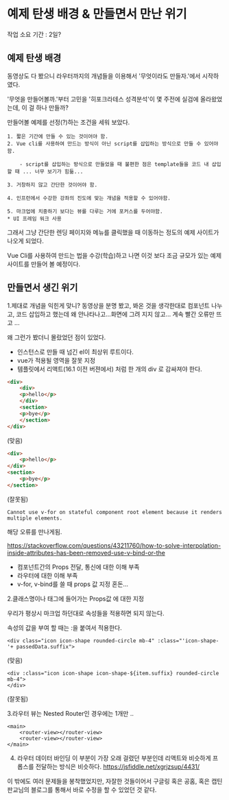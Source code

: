 # 예제 탄생 배경 & 만들면서 만난 위기
작업 소요 기간 : 2일?

## 예제 탄생 배경
동영상도 다 봤으니 라우터까지의 개념들을 이용해서 
'무엇이라도 만들자.'에서 시작하였다.

'무엇을 만들어볼까.'부터 고민을
'히포크라테스 성격분석'이 몇 주전에 실검에 올라왔었는데, 이 걸 하나 만들까? 

만들어볼 예제를 선정(?)하는 조건을 세워 보았다.
```
1. 짧은 기간에 만들 수 있는 것이어야 함.
2. Vue cli를 사용하여 만드는 방식이 아닌 script를 삽입하는 방식으로 만들 수 있어야함.

    - script를 삽입하는 방식으로 만들었을 때 불편한 점은 template들을 코드 내 삽입할 때 ... 너무 보기가 힘듦...

3. 거창하지 않고 간단한 것이어야 함.

4. 인프런에서 수강한 강좌의 진도에 맞는 개념을 적용할 수 있어야함.

5. 마크업에 치중하기 보다는 뷰를 다루는 거에 포커스를 두어야함.
* UI 프레임 워크 사용
```
그래서 그냥 간단한 렌딩 페이지와 메뉴를 클릭했을 때 이동하는 정도의 예제 사이트가 나오게 되었다.

Vue Cli를 사용하여 만드는 법을 수강(학습)하고 나면 이것 보다 조금 규모가 있는 예제 사이트를 만들어 볼 예정이다. 

## 만들면서 생긴 위기

1.제대로 개념을 익힌게 맞니?
동영상을 분명 봤고, 봐온 것을 생각한대로 컴포넌트 나누고, 코드 삽입하고 했는데 
왜 안나타나고...화면에 그려 지지 않고...
계속 빨간 오류만 뜨고 ...

왜 그런가 봤더니 몰랐었던 점이 있었다. 
- 인스턴스로 만들 때 넘긴 el이 최상위 루트이다.
- vue가 적용될 영역을 잘못 지정
- 템플릿에서 리액트(16.1 이전 버젼에서) 처럼 한 개의 div 로 감싸져야 한다. 

```html
<div>
    <div>
    <p>hello</p>
    </div>
    <section>
    <p>bye</p>
    </section>
</div>
```
(맞음)
```html
<div>
    <p>hello</p>
</div>
<section>
    <p>bye</p>
</section>
```
(잘못됨)
```
Cannot use v-for on stateful component root element because it renders multiple elements.
```
해당 오류를 만나게됨.

 https://stackoverflow.com/questions/43211760/how-to-solve-interpolation-inside-attributes-has-been-removed-use-v-bind-or-the

- 컴포넌트간의 Props 전달, 통신에 대한 이해 부족
- 라우터에 대한 이해 부족
- v-for, v-bind를 쓸 때 props 값 지정 혼돈...

2.클래스명이나 태그에 들어가는 Props값 에 대한 지정

우리가 평상시 마크업 하던대로 속성들을 적용하면 되지 않는다.

속성의 값을 부여 할 때는 :을 붙여서 적용한다.
```
<div class="icon icon-shape rounded-circle mb-4" :class="'icon-shape-'+ passedData.suffix">
```
(맞음)

```
<div :class="icon icon-shape icon-shape-${item.suffix} rounded-circle mb-4">
</div>
```
(잘못됨)

3.라우터 뷰는 Nested Router인 경우에는 1개만 ..
```
<main>
    <router-view></router-view>
    <router-view></router-view>
</main>
```

4. 라우터 데이터 바인딩
이 부분이 가장 오래 걸렸던 부분인데 리액트와 비슷하게 프롭스를 전달하는 방식은 비슷하다.
https://jsfiddle.net/xgrjzsup/4431/

이 밖에도 여러 문제들을 봉착했었지만, 자잘한 것들이어서 구글링 혹은 공홈, 혹은 캡틴판교님의 블로그를 통해서 바로 수정을 할 수 있었던 것 같다. 
